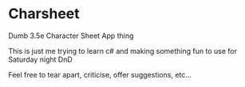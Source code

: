 # Charsheet
Dumb 3.5e Character Sheet App thing

This is just me trying to learn c# and making something fun to use for Saturday night DnD

Feel free to tear apart, criticise, offer suggestions, etc...
